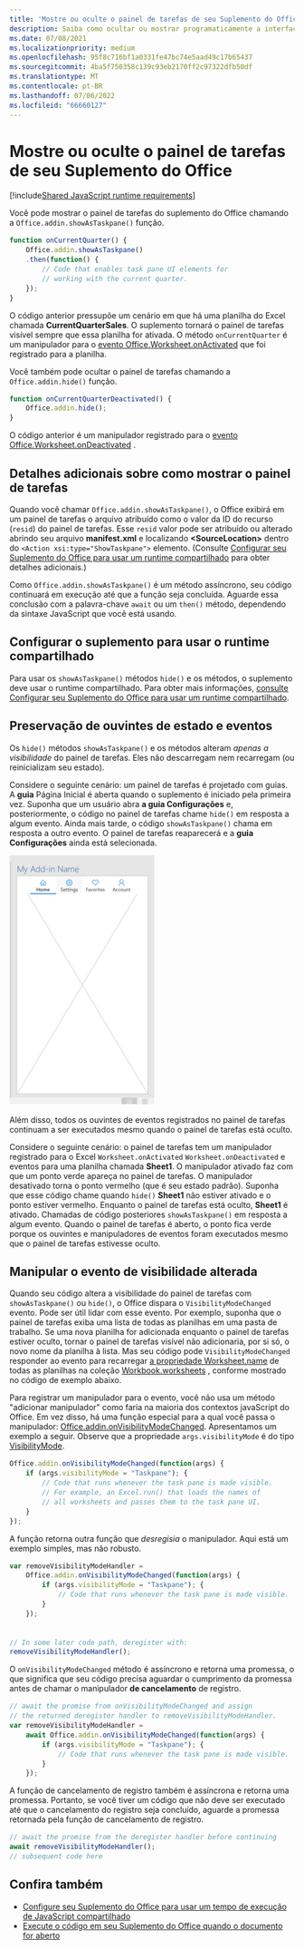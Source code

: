 ```yaml
---
title: 'Mostre ou oculte o painel de tarefas de seu Suplemento do Office '
description: Saiba como ocultar ou mostrar programaticamente a interface do usuário de um suplemento enquanto ele é executado continuamente.
ms.date: 07/08/2021
ms.localizationpriority: medium
ms.openlocfilehash: 95f8c716bf1a0331fe47bc74e5aad49c17b65437
ms.sourcegitcommit: 4ba5f750358c139c93eb2170ff2c97322dfb50df
ms.translationtype: MT
ms.contentlocale: pt-BR
ms.lasthandoff: 07/06/2022
ms.locfileid: "66660127"
---
```

# <a name="show-or-hide-the-task-pane-of-your-office-add-in"></a>Mostre ou oculte o painel de tarefas de seu Suplemento do Office 

[!include[Shared JavaScript runtime requirements](../includes/shared-runtime-requirements-note.md)]

Você pode mostrar o painel de tarefas do suplemento do Office chamando a `Office.addin.showAsTaskpane()` função.

```javascript
function onCurrentQuarter() {
    Office.addin.showAsTaskpane()
    .then(function() {
        // Code that enables task pane UI elements for
        // working with the current quarter.
    });
}
```

O código anterior pressupõe um cenário em que há uma planilha do Excel chamada **CurrentQuarterSales**. O suplemento tornará o painel de tarefas visível sempre que essa planilha for ativada. O método `onCurrentQuarter` é um manipulador para o [evento Office.Worksheet.onActivated](/javascript/api/excel/excel.worksheet?view=excel-js-preview&preserve-view=true#excel-excel-worksheet-onactivated-member) que foi registrado para a planilha.

Você também pode ocultar o painel de tarefas chamando a `Office.addin.hide()` função.

```javascript
function onCurrentQuarterDeactivated() {
    Office.addin.hide();
}
```

O código anterior é um manipulador registrado para o [evento Office.Worksheet.onDeactivated](/javascript/api/excel/excel.worksheet?view=excel-js-preview&preserve-view=true#excel-excel-worksheet-ondeactivated-member) .

## <a name="additional-details-on-showing-the-task-pane"></a>Detalhes adicionais sobre como mostrar o painel de tarefas

Quando você chamar `Office.addin.showAsTaskpane()`, o Office exibirá em um painel de tarefas o arquivo atribuído como o valor da ID do recurso (`resid`) do painel de tarefas. Esse `resid` valor pode ser atribuído ou alterado abrindo seu arquivo **manifest.xml** e localizando **\<SourceLocation\>** dentro do `<Action xsi:type="ShowTaskpane">` elemento.
(Consulte [Configurar seu Suplemento do Office para usar um runtime compartilhado](configure-your-add-in-to-use-a-shared-runtime.md) para obter detalhes adicionais.)

Como `Office.addin.showAsTaskpane()` é um método assíncrono, seu código continuará em execução até que a função seja concluída. Aguarde essa conclusão com a palavra-chave `await` ou um `then()` método, dependendo da sintaxe JavaScript que você está usando.

## <a name="configure-your-add-in-to-use-the-shared-runtime"></a>Configurar o suplemento para usar o runtime compartilhado

Para usar os `showAsTaskpane()` métodos `hide()` e os métodos, o suplemento deve usar o runtime compartilhado. Para obter mais informações, [consulte Configurar seu Suplemento do Office para usar um runtime compartilhado](configure-your-add-in-to-use-a-shared-runtime.md).

## <a name="preservation-of-state-and-event-listeners"></a>Preservação de ouvintes de estado e eventos

Os `hide()` métodos `showAsTaskpane()` e os métodos alteram *apenas a visibilidade* do painel de tarefas. Eles não descarregam nem recarregam (ou reinicializam seu estado).

Considere o seguinte cenário: um painel de tarefas é projetado com guias. A **guia** Página Inicial é aberta quando o suplemento é iniciado pela primeira vez. Suponha que um usuário abra **a guia Configurações** e, posteriormente, o código no painel de tarefas chame `hide()` em resposta a algum evento. Ainda mais tarde, o código `showAsTaskpane()` chama em resposta a outro evento. O painel de tarefas reaparecerá e a **guia Configurações** ainda está selecionada.

![Uma captura de tela do painel de tarefas que tem quatro guias rotuladas como Página Inicial, Configurações, Favoritos e Contas.](../images/TaskpaneWithTabs.png)

Além disso, todos os ouvintes de eventos registrados no painel de tarefas continuam a ser executados mesmo quando o painel de tarefas está oculto.

Considere o seguinte cenário: o painel de tarefas tem um manipulador registrado para o Excel `Worksheet.onActivated` `Worksheet.onDeactivated` e eventos para uma planilha chamada **Sheet1**. O manipulador ativado faz com que um ponto verde apareça no painel de tarefas. O manipulador desativado torna o ponto vermelho (que é seu estado padrão). Suponha que esse código chame quando `hide()` **Sheet1** não estiver ativado e o ponto estiver vermelho. Enquanto o painel de tarefas está oculto, **Sheet1** é ativado. Chamadas de código posteriores `showAsTaskpane()` em resposta a algum evento. Quando o painel de tarefas é aberto, o ponto fica verde porque os ouvintes e manipuladores de eventos foram executados mesmo que o painel de tarefas estivesse oculto.

## <a name="handle-the-visibility-changed-event"></a>Manipular o evento de visibilidade alterada

Quando seu código altera a visibilidade do painel de tarefas com `showAsTaskpane()` ou `hide()`, o Office dispara o `VisibilityModeChanged` evento. Pode ser útil lidar com esse evento. Por exemplo, suponha que o painel de tarefas exiba uma lista de todas as planilhas em uma pasta de trabalho. Se uma nova planilha for adicionada enquanto o painel de tarefas estiver oculto, tornar o painel de tarefas visível não adicionaria, por si só, o novo nome da planilha à lista. Mas seu código pode `VisibilityModeChanged` responder ao evento para recarregar [a propriedade Worksheet.name](/javascript/api/excel/excel.worksheet#excel-excel-worksheet-name-member) de todas as planilhas na coleção [Workbook.worksheets](/javascript/api/excel/excel.workbook#excel-excel-workbook-worksheets-member) , conforme mostrado no código de exemplo abaixo.

Para registrar um manipulador para o evento, você não usa um método "adicionar manipulador" como faria na maioria dos contextos javaScript do Office. Em vez disso, há uma função especial para a qual você passa o manipulador: [Office.addin.onVisibilityModeChanged](/javascript/api/office/office.addin#office-office-addin-onvisibilitymodechanged-member(1)). Apresentamos um exemplo a seguir. Observe que a propriedade `args.visibilityMode` é do tipo [VisibilityMode](/javascript/api/office/office.visibilitymode).

```javascript
Office.addin.onVisibilityModeChanged(function(args) {
    if (args.visibilityMode = "Taskpane"); {
        // Code that runs whenever the task pane is made visible.
        // For example, an Excel.run() that loads the names of
        // all worksheets and passes them to the task pane UI.
    }
});
```

A função retorna outra função que *desregisia* o manipulador. Aqui está um exemplo simples, mas não robusto.

```javascript
var removeVisibilityModeHandler =
    Office.addin.onVisibilityModeChanged(function(args) {
        if (args.visibilityMode = "Taskpane"); {
            // Code that runs whenever the task pane is made visible.
        }
    });


// In some later code path, deregister with:
removeVisibilityModeHandler();
```

O `onVisibilityModeChanged` método é assíncrono e retorna uma promessa, o que significa que seu código precisa aguardar o cumprimento da promessa antes de chamar o manipulador **de cancelamento** de registro.

```javascript
// await the promise from onVisibilityModeChanged and assign
// the returned deregister handler to removeVisibilityModeHandler.
var removeVisibilityModeHandler =
    await Office.addin.onVisibilityModeChanged(function(args) {
        if (args.visibilityMode = "Taskpane"); {
            // Code that runs whenever the task pane is made visible.
        }
    });
```

A função de cancelamento de registro também é assíncrona e retorna uma promessa. Portanto, se você tiver um código que não deve ser executado até que o cancelamento do registro seja concluído, aguarde a promessa retornada pela função de cancelamento de registro.

```javascript
// await the promise from the deregister handler before continuing
await removeVisibilityModeHandler();
// subsequent code here
```

## <a name="see-also"></a>Confira também

- [Configure seu Suplemento do Office para usar um tempo de execução de JavaScript compartilhado](configure-your-add-in-to-use-a-shared-runtime.md)
- [Execute o código em seu Suplemento do Office quando o documento for aberto](run-code-on-document-open.md)
